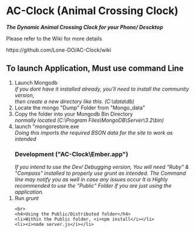 # AC-Clock (Animal Crossing Clock)
<b><i>The Dynamic Animal Crossing Clock for your Phone/ Descktop</i></b>
<p>Please refer to the Wiki for more details</p>
<a>https://github.com/Lone-DO/AC-Clock/wiki<a>

<h2>To launch Application, Must use command Line</h2>
<ol>
	<li>Launch Mongodb</li>
	<i>if you dont have it installed already, you'll need to install the community version,<br> then create a new directory like this. (C:\data\db)</i>
	<li>Locate the mongo "Dump" Folder from "Mongo_data"</li>
	<li>Copy the folder into your Mongodb Bin Directory</li>
	<i>normally located (C:\Program Files\MongoDB\Server\3.2\bin)</i>
	<li>launch "mongorestore.exe</li>
	<i>Doing this imports the required BSON data for the site to work as intended</i>
</ol>
<ol>
	<h3>Development ("AC-Clock\Ember.app")</h3>
	<i>If you intend to use the Dev/ Debugging version, You will need "Ruby" & "Compass" installed to properly use grunt as intended. The Command line may notify you as well in case any issues occur</i>
	<i>It is Highly recommended to use the "Public" Folder if you are just using the application.</i>
	<li>Run <i>grunt</i></li>

	<br>
	<h4>Using the Public/Distributed folder</h4>
	<li>Within the Public folder, <i>npm install</i></li>
	<li><i>node server.js</i></li>
</ol>
	
